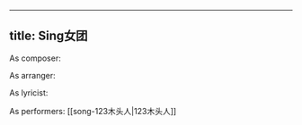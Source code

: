 
---
title: Sing女团
---
As composer: 

As arranger: 

As lyricist: 

As performers: [[song-123木头人|123木头人]]
